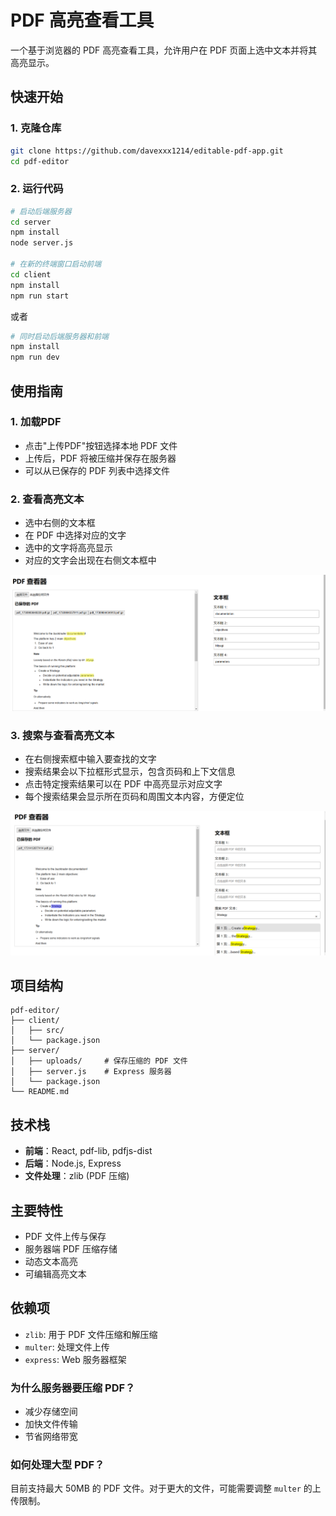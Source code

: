 # PDF 高亮查看工具

一个基于浏览器的 PDF 高亮查看工具，允许用户在 PDF 页面上选中文本并将其高亮显示。

## 快速开始

### 1. 克隆仓库

```bash
git clone https://github.com/davexxx1214/editable-pdf-app.git
cd pdf-editor
```

### 2. 运行代码

```bash
# 启动后端服务器
cd server
npm install
node server.js

# 在新的终端窗口启动前端
cd client
npm install
npm run start
```

或者
```bash
# 同时启动后端服务器和前端
npm install
npm run dev
```


## 使用指南

### 1. 加载PDF

- 点击"上传PDF"按钮选择本地 PDF 文件
- 上传后，PDF 将被压缩并保存在服务器
- 可以从已保存的 PDF 列表中选择文件

### 2. 查看高亮文本

- 选中右侧的文本框
- 在 PDF 中选择对应的文字
- 选中的文字将高亮显示
- 对应的文字会出现在右侧文本框中

![查看高亮文本](snapshot/snapshot.png)

### 3. 搜索与查看高亮文本

- 在右侧搜索框中输入要查找的文字
- 搜索结果会以下拉框形式显示，包含页码和上下文信息
- 点击特定搜索结果可以在 PDF 中高亮显示对应文字
- 每个搜索结果会显示所在页码和周围文本内容，方便定位

![搜索功能演示](snapshot/search.png)

## 项目结构

```
pdf-editor/
├── client/
│   ├── src/
│   └── package.json
├── server/
│   ├── uploads/     # 保存压缩的 PDF 文件
│   ├── server.js    # Express 服务器
│   └── package.json
└── README.md
```

## 技术栈

- **前端**：React, pdf-lib, pdfjs-dist
- **后端**：Node.js, Express
- **文件处理**：zlib (PDF 压缩)

## 主要特性

- PDF 文件上传与保存
- 服务器端 PDF 压缩存储
- 动态文本高亮
- 可编辑高亮文本

## 依赖项

- `zlib`: 用于 PDF 文件压缩和解压缩
- `multer`: 处理文件上传
- `express`: Web 服务器框架

### 为什么服务器要压缩 PDF？

- 减少存储空间
- 加快文件传输
- 节省网络带宽

### 如何处理大型 PDF？

目前支持最大 50MB 的 PDF 文件。对于更大的文件，可能需要调整 `multer` 的上传限制。